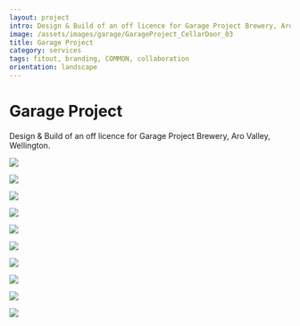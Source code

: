 ```yaml
---
layout: project
intro: Design & Build of an off licence for Garage Project Brewery, Aro Valley, Wellington. 
image: /assets/images/garage/GarageProject_CellarDoor_03
title: Garage Project
category: services
tags: fitout, branding, COMMON, collaboration
orientation: landscape
---
```


# Garage Project

Design & Build of an off licence for Garage Project Brewery, Aro Valley, Wellington. 

![](/assets/images/garage/GP_03)

![](/assets/images/garage/GP_01)

![](/assets/images/garage/GP_02)

![](/assets/images/garage/GP_04)

![](/assets/images/garage/GP_05)

![](/assets/images/garage/GP_06)

![](/assets/images/garage/GP_07)

![](/assets/images/garage/GP_10)

![](/assets/images/garage/GP_16)

![](/assets/images/garage/GP_20)